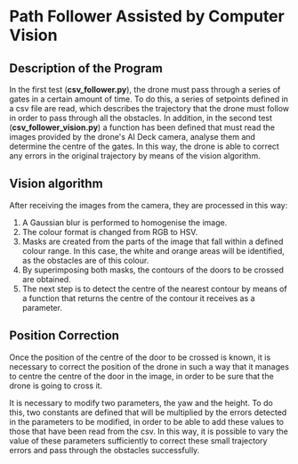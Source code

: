 # Path Follower Assisted by Computer Vision

## Description of the Program
In the first test (**csv_follower.py**), the drone must pass through a series of gates in a certain amount of time.
To do this, a series of setpoints defined in a csv file are read, which describes the trajectory that the drone must follow in order to pass through all the obstacles.
In addition, in the second test (**csv_follower_vision.py**) a function has been defined that must read the images provided by the drone's AI Deck camera, analyse them and determine the centre of the gates.
In this way, the drone is able to correct any errors in the original trajectory by means of the vision algorithm.

## Vision algorithm
After receiving the images from the camera, they are processed in this way:
1. A Gaussian blur is performed to homogenise the image.
2. The colour format is changed from RGB to HSV.
3. Masks are created from the parts of the image that fall within a defined colour range. In this case, the white and orange areas will be identified, as the obstacles are of this colour.
4. By superimposing both masks, the contours of the doors to be crossed are obtained.
5. The next step is to detect the centre of the nearest contour by means of a function that returns the centre of the contour it receives as a parameter.

## Position Correction
Once the position of the centre of the door to be crossed is known, it is necessary to correct the position of the drone in such a way that it manages to centre the centre of the door in the image, in order to be sure that the drone is going to cross it.

It is necessary to modify two parameters, the yaw and the height. To do this, two constants are defined that will be multiplied by the errors detected in the parameters to be modified, in order to be able to add these values to those that have been read from the csv. In this way, it is possible to vary the value of these parameters sufficiently to correct these small trajectory errors and pass through the obstacles successfully.
